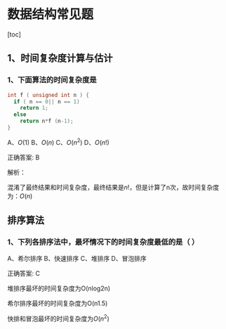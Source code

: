 # 数据结构常见题

[toc]

## 1、时间复杂度计算与估计

### 1、下面算法的时间复杂度是 

```c
int f ( unsigned int n ) {
  if ( n == 0|| n == 1)
    return 1;
  else
    return n*f (n-1);
}
```

A、$O(1)$
B、$O(n)$
C、$O(n^2)$
D、$O(n!)$

正确答案: B

解析：

混淆了最终结果和时间复杂度，最终结果是$n!$，但是计算了n次，故时间复杂度为：$O(n)$

## 排序算法

### 1、下列各排序法中，最坏情况下的时间复杂度最低的是（ ）

A、希尔排序
B、快速排序
C、堆排序
D、冒泡排序

正确答案: C  

堆排序最坏的时间复杂度为O(nlog2n) 

希尔排序最坏的时间复杂度为O(n1.5) 

快排和冒泡最坏的时间复杂度为$O(n^2)$
